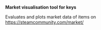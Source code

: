 **Market visualisation tool for keys**

Evaluates and plots market data of items on https://steamcommunity.com/market/